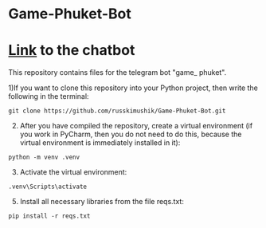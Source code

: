 # Game-Phuket-Bot
# [Link](https://t.me/game_phuket_bot) to the chatbot
This repository contains files for the telegram bot "game_ phuket".

1)If you want to clone this repository into your Python project, then write the following in the terminal:
```
git clone https://github.com/russkimushik/Game-Phuket-Bot.git
```
2) After you have compiled the repository, create a virtual environment (if you work in PyCharm, then you do not need to do this, because the virtual environment is immediately installed in it):
```
python -m venv .venv
```
3) Activate the virtual environment:
```
.venv\Scripts\activate
```
5) Install all necessary libraries from the file reqs.txt:
```
pip install -r reqs.txt
```
      
